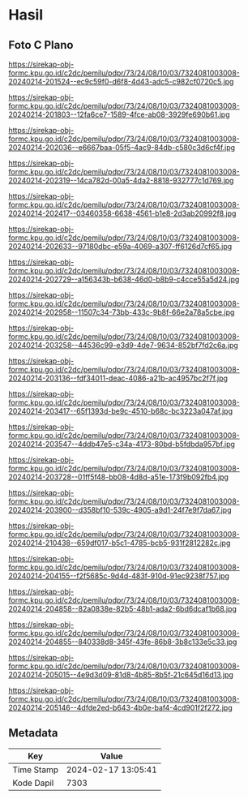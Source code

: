 # Hasil

## Foto C Plano

https://sirekap-obj-formc.kpu.go.id/c2dc/pemilu/pdpr/73/24/08/10/03/7324081003008-20240214-201524--ec9c59f0-d6f8-4d43-adc5-c982cf0720c5.jpg

https://sirekap-obj-formc.kpu.go.id/c2dc/pemilu/pdpr/73/24/08/10/03/7324081003008-20240214-201803--12fa6ce7-1589-4fce-ab08-3929fe690b61.jpg

https://sirekap-obj-formc.kpu.go.id/c2dc/pemilu/pdpr/73/24/08/10/03/7324081003008-20240214-202036--e6667baa-05f5-4ac9-84db-c580c3d6cf4f.jpg

https://sirekap-obj-formc.kpu.go.id/c2dc/pemilu/pdpr/73/24/08/10/03/7324081003008-20240214-202319--14ca782d-00a5-4da2-8818-932777c1d769.jpg

https://sirekap-obj-formc.kpu.go.id/c2dc/pemilu/pdpr/73/24/08/10/03/7324081003008-20240214-202417--03460358-6638-4561-b1e8-2d3ab20992f8.jpg

https://sirekap-obj-formc.kpu.go.id/c2dc/pemilu/pdpr/73/24/08/10/03/7324081003008-20240214-202633--97180dbc-e59a-4069-a307-ff6126d7cf65.jpg

https://sirekap-obj-formc.kpu.go.id/c2dc/pemilu/pdpr/73/24/08/10/03/7324081003008-20240214-202729--a156343b-b638-46d0-b8b9-c4cce55a5d24.jpg

https://sirekap-obj-formc.kpu.go.id/c2dc/pemilu/pdpr/73/24/08/10/03/7324081003008-20240214-202958--11507c34-73bb-433c-9b8f-66e2a78a5cbe.jpg

https://sirekap-obj-formc.kpu.go.id/c2dc/pemilu/pdpr/73/24/08/10/03/7324081003008-20240214-203258--44536c99-e3d9-4de7-9634-852bf7fd2c6a.jpg

https://sirekap-obj-formc.kpu.go.id/c2dc/pemilu/pdpr/73/24/08/10/03/7324081003008-20240214-203136--fdf34011-deac-4086-a21b-ac4957bc2f7f.jpg

https://sirekap-obj-formc.kpu.go.id/c2dc/pemilu/pdpr/73/24/08/10/03/7324081003008-20240214-203417--65f1393d-be9c-4510-b68c-bc3223a047af.jpg

https://sirekap-obj-formc.kpu.go.id/c2dc/pemilu/pdpr/73/24/08/10/03/7324081003008-20240214-203547--4ddb47e5-c34a-4173-80bd-b5fdbda957bf.jpg

https://sirekap-obj-formc.kpu.go.id/c2dc/pemilu/pdpr/73/24/08/10/03/7324081003008-20240214-203728--01ff5f48-bb08-4d8d-a51e-173f9b092fb4.jpg

https://sirekap-obj-formc.kpu.go.id/c2dc/pemilu/pdpr/73/24/08/10/03/7324081003008-20240214-203900--d358bf10-539c-4905-a9d1-24f7e9f7da67.jpg

https://sirekap-obj-formc.kpu.go.id/c2dc/pemilu/pdpr/73/24/08/10/03/7324081003008-20240214-210438--659df017-b5c1-4785-bcb5-931f2812282c.jpg

https://sirekap-obj-formc.kpu.go.id/c2dc/pemilu/pdpr/73/24/08/10/03/7324081003008-20240214-204155--f2f5685c-9d4d-483f-910d-91ec9238f757.jpg

https://sirekap-obj-formc.kpu.go.id/c2dc/pemilu/pdpr/73/24/08/10/03/7324081003008-20240214-204858--82a0838e-82b5-48b1-ada2-6bd6dcaf1b68.jpg

https://sirekap-obj-formc.kpu.go.id/c2dc/pemilu/pdpr/73/24/08/10/03/7324081003008-20240214-204855--840338d8-345f-43fe-86b8-3b8c133e5c33.jpg

https://sirekap-obj-formc.kpu.go.id/c2dc/pemilu/pdpr/73/24/08/10/03/7324081003008-20240214-205015--4e9d3d09-81d8-4b85-8b5f-21c645d16d13.jpg

https://sirekap-obj-formc.kpu.go.id/c2dc/pemilu/pdpr/73/24/08/10/03/7324081003008-20240214-205146--4dfde2ed-b643-4b0e-baf4-4cd901f2f272.jpg


## Metadata

| Key        | Value               |
| ---------- | ------------------- |
| Time Stamp | 2024-02-17 13:05:41 |
| Kode Dapil | 7303                |



